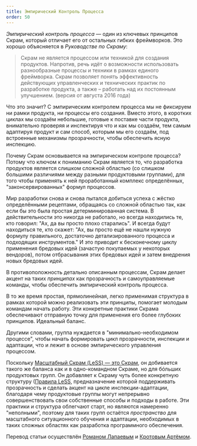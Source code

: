 ```yaml
---
title: Эмпирический Контроль Процесса
order: 50
---
```


*Эмпирический контроль процесса*  —  один из ключевых принципов Скрам, который отличает его от остальных гибких фреймворков. Это хорошо объясняется в *Руководстве по Скраму*:

> Скрам не является процессом или техникой для создания продуктов. Напротив, речь идёт о возможности использовать разнообразные процессы и техники в рамках единого фреймворка. Скрам позволяет понять эффективность действующих управленческих и технических практик по разработке продукта, а также – работать над их постоянным улучшением. (версия от августа 2016 года)

Что это значит? С эмпирическим контролем процесса мы не фиксируем ни рамки продукта, ни процессы его создания. Вместо этого, в коротких циклах мы создаём небольшие, готовые к поставке части продукта, внимательно проверяя и инспектируя что и как мы создаём, тем самым адаптируя продукт и сам способ, которым мы его создаём, под встроенные механизмы прозрачности, чтобы обеспечить ясную инспекцию.

Почему Скрам основывается на эмпирическом контроле процесса? Потому что ключом к пониманию Скрам является то, что разработка продуктов является слишком сложной областью (со слишком большими различиями между разными продуктовыми группами), для того чтобы применять к ней проработанный комплекс определённых, "законсервированных" формул процессов.

Мир разработки снова и снова пытался добиться успеха с жёстко определёнными рецептами, обращаясь со сложной областью так, как если бы это была простая детерминированная система. В действительности это никогда не работало, но всегда находились те, кто говорил: "Ах, да вы просто плохо старались". И всегда будут находиться те, кто скажет: "Ах, вы просто ещё не нашли нужную формулу правильного, достаточно детализированного процесса и подходящих инструментов." И это приводит к бесконечному циклу применения бредовых идей (зачастую покупаемых у некоторых вендоров), потом отбрасывания этих бредовых идей и затем внедрения новых бредовых идей.

В противоположность детально описанным процессам, Скрам делает акцент на таких *принципах* как прозрачность и самоуправляемые команды, чтобы обеспечить эмпирический контроль процесса.

В то же время простая, прямолинейная, легко применимая структура в рамках которой можно реализовать эти принципы, помогает молодым командам начать работу. Эти конкретные практики Скрама обеспечивают отправную точку для применения его более глубоких принципов. Идеальный баланс.

Другими словами, группа нуждается в "минимально-необходимом процессе", чтобы начать формировать цикл прозрачности, инспекции и адаптации, что и лежит в основе эмпирического управления процессом.

Поскольку [Масштабный Скрам (LeSS) — это Скрам](./large_scale_scrum_is_scrum.html), он добивается такого же баланса как и в одно-командном Скраме, но для бóльших продуктовых групп. Он добавляет к Скраму чуть более конкретную структуру ([Правила LeSS](../rules/index.html), предназначение которой поддерживать прозрачность и сделать акцент на цикле инспекции-адаптации, благодаря чему продуктовые группы могут непрерывно совершенствовать свои собственные способы и подходы в работе. Эти практики и структура облегчают старт, но являются намеренно "неполными", поэтому для таких групп остаётся *пространство* для масштабного ситуационного обучения и адаптации, необходимых в таких сложных областях как разработка программного обеспечения.

Перевод статьи осуществлён [Романом Лапаевым](https://www.linkedin.com/in/romanlapaev) и [Кротовым Артёмом](https://www.facebook.com/artem.v.krotov).